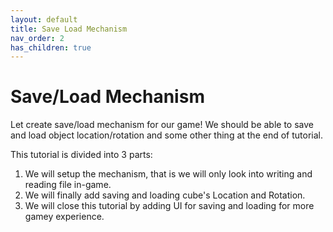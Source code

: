 ```yaml
---
layout: default
title: Save Load Mechanism
nav_order: 2
has_children: true
---
```


# Save/Load Mechanism

Let create save/load mechanism for our game! We should be able to save and load object location/rotation and some other thing at the end of tutorial.

This tutorial is divided into 3 parts:
1. We will setup the mechanism, that is we will only look into writing and reading file in-game.
2. We will finally add saving and loading cube's Location and Rotation.
3. We will close this tutorial by adding UI for saving and loading for more gamey experience.